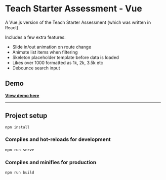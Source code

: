 # Teach Starter Assessment - Vue

A Vue.js version of the Teach Starter Assessment (which was written in React).

Includes a few extra features:

- Slide in/out animation on route change
- Animate list items when filtering
- Skeleton placeholder template before data is loaded
- Likes over 1000 formatted as 1k, 2k, 3.5k etc
- Debounce search input

## Demo

**[View demo here](https://so-teachstarter-assessment-vue.surge.sh/)**

---

## Project setup

```
npm install
```

### Compiles and hot-reloads for development

```
npm run serve
```

### Compiles and minifies for production

```
npm run build
```
